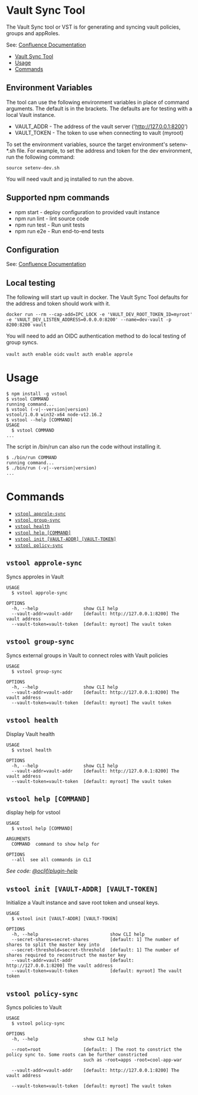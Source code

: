 # Vault Sync Tool

The Vault Sync tool or VST is for generating and syncing vault policies, groups and appRoles.

See: [Confluence Documentation](https://apps.nrs.gov.bc.ca/int/confluence/x/m4FvBQ)

<!-- toc -->
* [Vault Sync Tool](#vault-sync-tool)
* [Usage](#usage)
* [Commands](#commands)
<!-- tocstop -->

## Environment Variables

The tool can use the following environment variables in place of command arguments. The default is in the brackets. The defaults are for testing with a local Vault instance.

* VAULT_ADDR - The address of the vault server ('http://127.0.0.1:8200')
* VAULT_TOKEN - The token to use when connecting to vault (myroot)

To set the environment variables, source the target environment's setenv-*.sh file. For example, to set the address and token for the dev environment, run the following command:

`source setenv-dev.sh`

You will need vault and jq installed to run the above.

## Supported npm commands

* npm start - deploy configuration to provided vault instance
* npm run lint - lint source code
* npm run test - Run unit tests
* npm run e2e - Run end-to-end tests

## Configuration

See: [Confluence Documentation](https://apps.nrs.gov.bc.ca/int/confluence/x/m4FvBQ)

## Local testing

The following will start up vault in docker. The Vault Sync Tool defaults for the address and token should work with it.

`docker run --rm --cap-add=IPC_LOCK -e 'VAULT_DEV_ROOT_TOKEN_ID=myroot' -e 'VAULT_DEV_LISTEN_ADDRESS=0.0.0.0:8200' --name=dev-vault -p 8200:8200 vault`

You will need to add an OIDC authentication method to do local testing of group syncs.

`vault auth enable oidc`
`vault auth enable approle`

# Usage
<!-- usage -->
```sh-session
$ npm install -g vstool
$ vstool COMMAND
running command...
$ vstool (-v|--version|version)
vstool/1.0.0 win32-x64 node-v12.16.2
$ vstool --help [COMMAND]
USAGE
  $ vstool COMMAND
...
```
<!-- usagestop -->

The script in /bin/run can also run the code without installing it.

```sh-session
$ ./bin/run COMMAND
running command...
$ ./bin/run (-v|--version|version)
...
```

# Commands
<!-- commands -->
* [`vstool approle-sync`](#vstool-approle-sync)
* [`vstool group-sync`](#vstool-group-sync)
* [`vstool health`](#vstool-health)
* [`vstool help [COMMAND]`](#vstool-help-command)
* [`vstool init [VAULT-ADDR] [VAULT-TOKEN]`](#vstool-init-vault-addr-vault-token)
* [`vstool policy-sync`](#vstool-policy-sync)

## `vstool approle-sync`

Syncs approles in Vault

```
USAGE
  $ vstool approle-sync

OPTIONS
  -h, --help                 show CLI help
  --vault-addr=vault-addr    [default: http://127.0.0.1:8200] The vault address
  --vault-token=vault-token  [default: myroot] The vault token
```

## `vstool group-sync`

Syncs external groups in Vault to connect roles with Vault policies

```
USAGE
  $ vstool group-sync

OPTIONS
  -h, --help                 show CLI help
  --vault-addr=vault-addr    [default: http://127.0.0.1:8200] The vault address
  --vault-token=vault-token  [default: myroot] The vault token
```

## `vstool health`

Display Vault health

```
USAGE
  $ vstool health

OPTIONS
  -h, --help                 show CLI help
  --vault-addr=vault-addr    [default: http://127.0.0.1:8200] The vault address
  --vault-token=vault-token  [default: myroot] The vault token
```

## `vstool help [COMMAND]`

display help for vstool

```
USAGE
  $ vstool help [COMMAND]

ARGUMENTS
  COMMAND  command to show help for

OPTIONS
  --all  see all commands in CLI
```

_See code: [@oclif/plugin-help](https://github.com/oclif/plugin-help/blob/v3.2.2/src/commands/help.ts)_

## `vstool init [VAULT-ADDR] [VAULT-TOKEN]`

Initialize a Vault instance and save root token and unseal keys.

```
USAGE
  $ vstool init [VAULT-ADDR] [VAULT-TOKEN]

OPTIONS
  -h, --help                           show CLI help
  --secret-shares=secret-shares        [default: 1] The number of shares to split the master key into
  --secret-threshold=secret-threshold  [default: 1] The number of shares required to reconstruct the master key
  --vault-addr=vault-addr              [default: http://127.0.0.1:8200] The vault address
  --vault-token=vault-token            [default: myroot] The vault token
```

## `vstool policy-sync`

Syncs policies to Vault

```
USAGE
  $ vstool policy-sync

OPTIONS
  -h, --help                 show CLI help

  --root=root                [default: ] The root to constrict the policy sync to. Some roots can be further constricted
                             such as -root=apps -root=cool-app-war

  --vault-addr=vault-addr    [default: http://127.0.0.1:8200] The vault address

  --vault-token=vault-token  [default: myroot] The vault token
```
<!-- commandsstop -->
